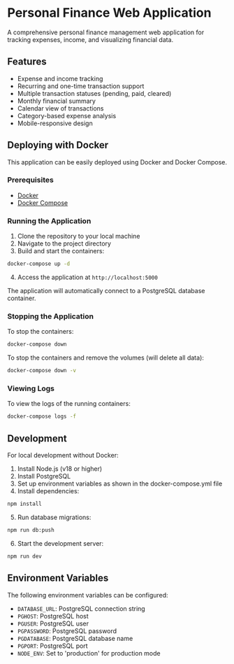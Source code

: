 # Personal Finance Web Application

A comprehensive personal finance management web application for tracking expenses, income, and visualizing financial data.

## Features

- Expense and income tracking
- Recurring and one-time transaction support
- Multiple transaction statuses (pending, paid, cleared)
- Monthly financial summary
- Calendar view of transactions
- Category-based expense analysis
- Mobile-responsive design

## Deploying with Docker

This application can be easily deployed using Docker and Docker Compose.

### Prerequisites

- [Docker](https://docs.docker.com/get-docker/)
- [Docker Compose](https://docs.docker.com/compose/install/)

### Running the Application

1. Clone the repository to your local machine
2. Navigate to the project directory
3. Build and start the containers:

```bash
docker-compose up -d
```

4. Access the application at `http://localhost:5000`

The application will automatically connect to a PostgreSQL database container.

### Stopping the Application

To stop the containers:

```bash
docker-compose down
```

To stop the containers and remove the volumes (will delete all data):

```bash
docker-compose down -v
```

### Viewing Logs

To view the logs of the running containers:

```bash
docker-compose logs -f
```

## Development

For local development without Docker:

1. Install Node.js (v18 or higher)
2. Install PostgreSQL
3. Set up environment variables as shown in the docker-compose.yml file
4. Install dependencies:

```bash
npm install
```

5. Run database migrations:

```bash
npm run db:push
```

6. Start the development server:

```bash
npm run dev
```

## Environment Variables

The following environment variables can be configured:

- `DATABASE_URL`: PostgreSQL connection string
- `PGHOST`: PostgreSQL host
- `PGUSER`: PostgreSQL user
- `PGPASSWORD`: PostgreSQL password
- `PGDATABASE`: PostgreSQL database name
- `PGPORT`: PostgreSQL port
- `NODE_ENV`: Set to 'production' for production mode